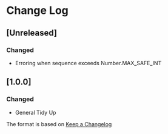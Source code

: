 # Change Log

## [Unreleased]
### Changed
- Erroring when sequence exceeds Number.MAX_SAFE_INT

## [1.0.0]
### Changed
- General Tidy Up

The format is based on [Keep a Changelog](http://keepachangelog.com/)
